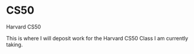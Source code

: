 # CS50
Harvard CS50

This is where I will deposit work for the Harvard CS50 Class I am currently taking.

